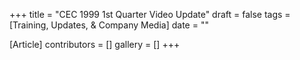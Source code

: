 +++
title = "CEC 1999 1st Quarter Video Update"
draft = false
tags = [Training, Updates, & Company Media]
date = ""

[Article]
contributors = []
gallery = []
+++